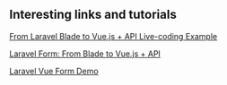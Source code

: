 ## Interesting links and tutorials

[From Laravel Blade to Vue.js + API  Live-coding Example](https://www.youtube.com/watch?v=4uVNz9sQn18)  

[Laravel Form: From Blade to Vue.js + API](https://www.youtube.com/watch?v=6h-g0LqjWZM)  

[Laravel Vue Form Demo](https://github.com/LaravelDaily/Laravel-Vue-Form-Demo "Laravel Form transformed from Blade into a Vue.js component")  
  